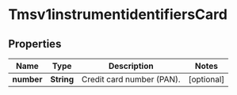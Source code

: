 
# Tmsv1instrumentidentifiersCard

## Properties
Name | Type | Description | Notes
------------ | ------------- | ------------- | -------------
**number** | **String** | Credit card number (PAN). |  [optional]



